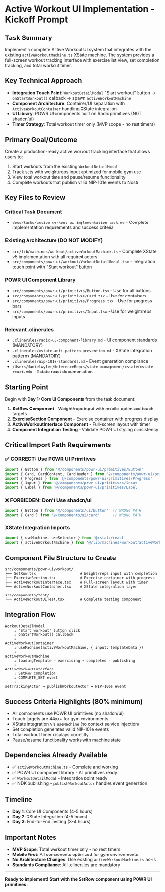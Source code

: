 # Active Workout UI Implementation - Kickoff Prompt

## Task Summary
Implement a complete Active Workout UI system that integrates with the existing `activeWorkoutMachine.ts` XState machine. The system provides a full-screen workout tracking interface with exercise list view, set completion tracking, and total workout timer.

## Key Technical Approach
- **Integration Touch Point**: `WorkoutDetailModal` "Start workout" button → `onStartWorkout()` callback → spawn `activeWorkoutMachine`
- **Component Architecture**: Container/UI separation with `ActiveWorkoutContainer` handling XState integration
- **UI Library**: POWR UI components built on Radix primitives (NOT shadcn/ui)
- **Timer Strategy**: Total workout timer only (MVP scope - no rest timers)

## Primary Goal/Outcome
Create a production-ready active workout tracking interface that allows users to:
1. Start workouts from the existing `WorkoutDetailModal`
2. Track sets with weight/reps input optimized for mobile gym use
3. View total workout time and pause/resume functionality
4. Complete workouts that publish valid NIP-101e events to Nostr

## Key Files to Review

### **Critical Task Document**
- `docs/tasks/active-workout-ui-implementation-task.md` - Complete implementation requirements and success criteria

### **Existing Architecture (DO NOT MODIFY)**
- `src/lib/machines/workout/activeWorkoutMachine.ts` - Complete XState v5 implementation with all required actors
- `src/components/powr-ui/workout/WorkoutDetailModal.tsx` - Integration touch point with "Start workout" button

### **POWR UI Component Library**
- `src/components/powr-ui/primitives/Button.tsx` - Use for all buttons
- `src/components/powr-ui/primitives/Card.tsx` - Use for containers
- `src/components/powr-ui/primitives/Progress.tsx` - Use for progress bars
- `src/components/powr-ui/primitives/Input.tsx` - Use for weight/reps inputs

### **Relevant .clinerules**
- `.clinerules/radix-ui-component-library.md` - UI component standards (MANDATORY)
- `.clinerules/xstate-anti-pattern-prevention.md` - XState integration patterns (MANDATORY)
- `.clinerules/nip-101e-standards.md` - Event generation compliance
- `/Users/danielwyler/ReferenceRepos/state-management/xstate/xstate-react.mdx` - Xstate react documentation

## Starting Point
Begin with **Day 1: Core UI Components** from the task document:

1. **SetRow Component** - Weight/reps input with mobile-optimized touch targets
2. **ExerciseSection Component** - Exercise container with progress display
3. **ActiveWorkoutInterface Component** - Full-screen layout with timer
4. **Component Integration Testing** - Validate POWR UI styling consistency

## Critical Import Path Requirements

### **✅ CORRECT: Use POWR UI Primitives**
```typescript
import { Button } from '@/components/powr-ui/primitives/Button'
import { Card, CardContent, CardHeader } from '@/components/powr-ui/primitives/Card'
import { Progress } from '@/components/powr-ui/primitives/Progress'
import { Input } from '@/components/powr-ui/primitives/Input'
import { Label } from '@/components/powr-ui/primitives/Label'
```

### **❌ FORBIDDEN: Don't Use shadcn/ui**
```typescript
import { Button } from '@/components/ui/button'  // WRONG PATH
import { Card } from '@/components/ui/card'      // WRONG PATH
```

### **XState Integration Imports**
```typescript
import { useMachine, useSelector } from '@xstate/react'
import { activeWorkoutMachine } from '@/lib/machines/workout/activeWorkoutMachine'
```

## Component File Structure to Create
```
src/components/powr-ui/workout/
├── SetRow.tsx                    # Weight/reps input with completion
├── ExerciseSection.tsx           # Exercise container with progress
├── ActiveWorkoutInterface.tsx    # Full-screen layout with timer
└── ActiveWorkoutContainer.tsx    # XState integration layer

src/components/test/
└── ActiveWorkoutUITest.tsx       # Complete testing component
```

## Integration Flow
```
WorkoutDetailModal
    ↓ "Start workout" button click
    ↓ onStartWorkout() callback
    ↓ 
ActiveWorkoutContainer
    ↓ useMachine(activeWorkoutMachine, { input: templateData })
    ↓
activeWorkoutMachine
    ↓ loadingTemplate → exercising → completed → publishing
    ↓
ActiveWorkoutInterface
    ↓ SetRow completion
    ↓ COMPLETE_SET event
    ↓
setTrackingActor → publishWorkoutActor → NIP-101e event
```

## Success Criteria Highlights (80% minimum)
- All components use POWR UI primitives (no shadcn/ui)
- Touch targets are 44px+ for gym environments
- XState integration via `useMachine` (no context service injection)
- Set completion generates valid NIP-101e events
- Total workout timer displays correctly
- Pause/resume functionality works with machine state

## Dependencies Already Available
- ✅ `activeWorkoutMachine.ts` - Complete and working
- ✅ POWR UI component library - All primitives ready
- ✅ `WorkoutDetailModal` - Integration point ready
- ✅ NDK publishing - `publishWorkoutActor` handles event generation

## Timeline
- **Day 1**: Core UI Components (4-5 hours)
- **Day 2**: XState Integration (4-5 hours)  
- **Day 3**: End-to-End Testing (3-4 hours)

## Important Notes
- **MVP Scope**: Total workout timer only - no rest timers
- **Mobile First**: All components optimized for gym environments
- **No Architecture Changes**: Use existing `activeWorkoutMachine.ts` as-is
- **Standards Compliance**: All .clinerules are mandatory

---

**Ready to implement! Start with the SetRow component using POWR UI primitives.**
